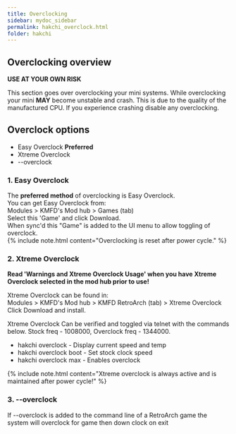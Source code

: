 ```yaml
---
title: Overclocking
sidebar: mydoc_sidebar
permalink: hakchi_overclock.html
folder: hakchi
---
```


## Overclocking overview  

**USE AT YOUR OWN RISK**  

This section goes over overclocking your mini systems.  While overclocking your mini **MAY** become unstable and crash.  This is due to the quality of the manufactured CPU.  If you experience crashing disable any overclocking.  


##  Overclock options
- Easy Overclock **Preferred**
- Xtreme Overclock
- --overclock

### 1. Easy Overclock
The **preferred method** of overclocking  is Easy Overclock.  
You can get Easy Overclock from:  
Modules > KMFD's Mod hub > Games (tab)  
Select this 'Game' and click Download.  
When sync'd this "Game" is added to the UI menu to allow toggling of overclock.  
{% include note.html content="Overclocking is reset after power cycle." %}  


### 2. Xtreme Overclock
**Read 'Warnings and Xtreme Overclock Usage' when you have Xtreme Overclock selected in the mod hub prior to use!**

Xtreme Overclock can be found in:  
Modules > KMFD's Mod hub > KMFD RetroArch (tab) > Xtreme Overclock  
Click Download and install.  

Xtreme Overclock Can be verified and toggled via telnet with the commands below.  Stock freq - 1008000, Overclock freq - 1344000.
- hakchi overclock - Display current speed and temp
- hakchi overclock boot - Set stock clock speed
- hakchi overclock max - Enables overclock

{% include note.html content="Xtreme overclock is always active and is maintained after power cycle!" %}

### 3. --overclock
If --overclock is added to the command line of a RetroArch game the system will overclock for game then down clock on exit
